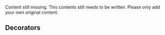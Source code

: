 Content still missing. This contents still needs to be written. Please only add your own original content.

## Decorators
